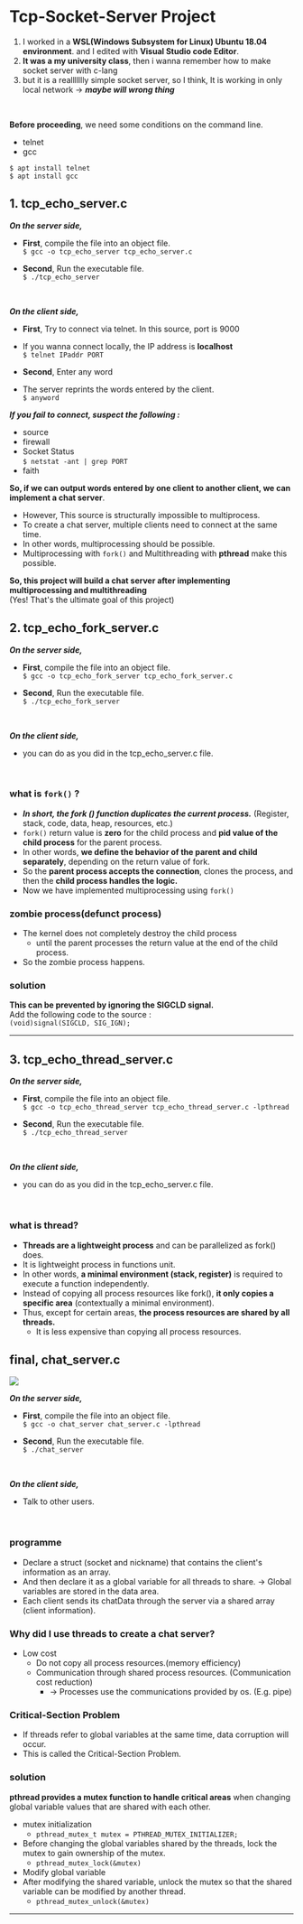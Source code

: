 # Tcp-Socket-Server Project

1. I worked in a **WSL(Windows Subsystem for Linux) Ubuntu 18.04 environment**. and I edited with **Visual Studio code Editor**.<br>
2. **It was a my university class**, then i wanna remember how to make socket server with c-lang<br>
3. but it is a reallllllly simple socket server, so I think, It is working in only local network -> ***maybe will wrong thing*** <br>
<br>

**Before proceeding**, we need some conditions on the command line.

- telnet
- gcc

`$ apt install telnet ` <br>
`$ apt install gcc `

## 1. tcp_echo_server.c
***On the server side,***
 - **First**, compile the file into an object file.<br>
`$ gcc -o tcp_echo_server tcp_echo_server.c`

 - **Second**, Run the executable file.<br>
`$ ./tcp_echo_server`
<br>

***On the client side,***
 - **First**, Try to connect via telnet. In this source, port is 9000
 - If you wanna connect locally, the IP address is **localhost** <br>
`$ telnet IPaddr PORT`

 - **Second**, Enter any word <br>
 - The server reprints the words entered by the client.<br>
`$ anyword`

***If you  fail to connect, suspect the following :***
 - source
 - firewall
 - Socket Status <br> 
 `$ netstat -ant | grep PORT`
 - faith

**So, if we can output words entered by one client to another client, we can implement a chat server**. <br>
 - However, This source is structurally impossible to multiprocess.
 - To create a chat server, multiple clients need to connect at the same time.
 - In other words, multiprocessing should be possible.
 - Multiprocessing with `fork()` and Multithreading with **pthread** make this possible.
 
 **So, this project will build a chat server after implementing multiprocessing and multithreading**<br>
 (Yes! That's the ultimate goal of this project)
 
## 2. tcp_echo_fork_server.c

***On the server side,***
 - **First**, compile the file into an object file.<br>
`$ gcc -o tcp_echo_fork_server tcp_echo_fork_server.c`

 - **Second**, Run the executable file.<br>
`$ ./tcp_echo_fork_server`
<br>

***On the client side,***
 - you can do as you did in the tcp_echo_server.c file.
<br>

### what is `fork()` ?
- ***In short, the fork () function duplicates the current process.*** (Register, stack, code, data, heap, resources, etc.)
- `fork()` return value is **zero** for the child process and **pid value of the child process** for the parent process. 
- In other words, **we define the behavior of the parent and child separately**, depending on the return value of fork.
- So the **parent process accepts the connection**, clones the process, and then the **child process handles the logic.**
- Now we have implemented multiprocessing using `fork()`


### zombie process(defunct process)
 - The kernel does not completely destroy the child process
    - until the parent processes the return value at the end of the child process.
 - So the zombie process happens.
 
### solution
**This can be prevented by ignoring the SIGCLD signal.** <br>
Add the following code to the source : <br>
`(void)signal(SIGCLD, SIG_IGN);`
 
<hr>

## 3. tcp_echo_thread_server.c
***On the server side,***
 - **First**, compile the file into an object file.<br>
`$ gcc -o tcp_echo_thread_server tcp_echo_thread_server.c -lpthread`

 - **Second**, Run the executable file.<br>
`$ ./tcp_echo_thread_server`
<br>

***On the client side,***
 - you can do as you did in the tcp_echo_server.c file.
<br>

### what is thread?
 - **Threads are a lightweight process** and can be parallelized as fork() does.
 - It is lightweight process in functions unit.
 - In other words, **a minimal environment (stack, register)** is required to execute a function independently.
 - Instead of copying all process resources like fork(), **it only copies a specific area** (contextually a minimal environment).
 - Thus, except for certain areas, **the process resources are shared by all threads.**
   - It is less expensive than copying all process resources.

## final, chat_server.c

<img src="img/chat_server_img.JPG"/>


***On the server side,***
 - **First**, compile the file into an object file.<br>
`$ gcc -o chat_server chat_server.c -lpthread`

 - **Second**, Run the executable file.<br>
`$ ./chat_server`
<br>

***On the client side,***
 - Talk to other users.
<br>

### programme
 - Declare a struct (socket and nickname) that contains the client's information as an array.
 - And then declare it as a global variable for all threads to share. -> Global variables are stored in the data area.
 - Each client sends its chatData through the server via a shared array (client information).

### Why did I use threads to create a chat server?
 - Low cost
    - Do not copy all process resources.(memory efficiency)
    - Communication through shared process resources. (Communication cost reduction)
      - -> Processes use the communications provided by os. (E.g. pipe)

### Critical-Section Problem
 - If threads refer to global variables at the same time, data corruption will occur.
 - This is called the Critical-Section Problem.

### solution
**pthread provides a mutex function to handle critical areas** when changing global variable values that are shared with each other.
 - mutex initialization
   - `pthread_mutex_t mutex = PTHREAD_MUTEX_INITIALIZER;`
 - Before changing the global variables shared by the threads, lock the mutex to gain ownership of the mutex.
   - `pthread_mutex_lock(&mutex)`
 - Modify global variable
 - After modifying the shared variable, unlock the mutex so that the shared variable can be modified by another thread.
   - `pthread_mutex_unlock(&mutex)`
   
 <hr>
